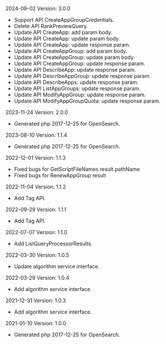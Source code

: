 2024-09-02 Version: 3.0.0
- Support API CreateAppGroupCredentials.
- Delete API RankPreviewQuery.
- Update API CreateApp: add param body.
- Update API CreateApp: update param body.
- Update API CreateApp: update response param.
- Update API CreateAppGroup: add param body.
- Update API CreateAppGroup: update param body.
- Update API CreateAppGroup: update response param.
- Update API DescribeApp: update response param.
- Update API DescribeAppGroup: update response param.
- Update API DescribeApps: update response param.
- Update API ListAppGroups: update response param.
- Update API ModifyAppGroup: update response param.
- Update API ModifyAppGroupQuota: update response param.


2023-11-24 Version: 2.0.0
- Generated php 2017-12-25 for OpenSearch.

2023-08-10 Version: 1.1.4
- Generated php 2017-12-25 for OpenSearch.

2022-12-01 Version: 1.1.3
- Fixed bugs for GetScriptFileNames result.pathName
- Fixed bugs for RenewAppGroup result

2022-11-04 Version: 1.1.2
- Add Tag API.

2022-09-29 Version: 1.1.1
- Add Tag API.

2022-07-07 Version: 1.1.0
- Add ListQueryProcessorResults.

2022-03-30 Version: 1.0.5
- Update algorithm service interface.

2022-03-29 Version: 1.0.4
- Add algorithm service interface.

2021-12-31 Version: 1.0.3
- Add algorithm service interface.

2021-01-10 Version: 1.0.0
- Generated php 2017-12-25 for OpenSearch.

